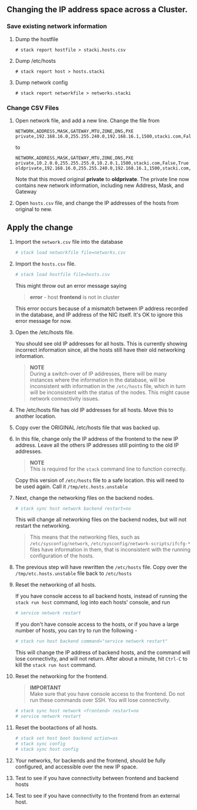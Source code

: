 ## Changing the IP address space across a Cluster.

### Save existing network information
1. Dump the hostfile
   
   ```
   # stack report hostfile > stacki.hosts.csv
   ```

1. Dump /etc/hosts
   
   ```
   # stack report host > hosts.stacki
   ```
1. Dump network config

   ```
   # stack report networkfile > networks.stacki
   ```

### Change CSV Files

1. Open network file, and add a new line. Change the file from

   ```csv
   NETWORK,ADDRESS,MASK,GATEWAY,MTU,ZONE,DNS,PXE
   private,192.168.16.0,255.255.240.0,192.168.16.1,1500,stacki.com,False,True
   ```
   
   to

   ```csv
   NETWORK,ADDRESS,MASK,GATEWAY,MTU,ZONE,DNS,PXE
   private,10.2.0.0,255.255.255.0,10.2.0.1,1500,stacki.com,False,True
   oldprivate,192.168.16.0,255.255.240.0,192.168.16.1,1500,stacki.com,False,False
   ```

   Note that this moved original **private** to **oldprivate**.
   The private line now contains new network information,
   including new Address, Mask, and Gateway

1. Open `hosts.csv` file, and change the IP addresses of the hosts
from original to new. 

## Apply the change

1. Import the `network.csv` file into the database

   ```sh
   # stack load networkfile file=networks.csv
   ```

1. Import the `hosts.csv` file.

   ```sh
   # stack load hostfile file=hosts.csv
   	```
   	This might throw out an error message
   saying
   > **error** - host **frontend** is not in cluster
  
   This error occurs because of a mismatch between IP address
   recorded in the database, and IP address of the NIC itself.
   It's OK to ignore this error message for now.

1. Open the /etc/hosts file.

   You should see old IP addresses for all hosts. This is
   currently showing incorrect information since, all the
   hosts still have their old networking information.
   > **NOTE**<br>
   > During a switch-over of IP addresses, there will be
   > many instances where the information in the database,
   > will be inconsistent with information in the `/etc/hosts`
   > file, which in turn will be inconsistent with the status
   > of the nodes. This might cause network connectivity  issues.


1. The /etc/hosts file has old IP addresses for all hosts.
   Move this to another location.
1. Copy over the ORIGINAL /etc/hosts file that was backed up.
1. In this file, change only the IP address of the frontend
   to the new IP address. Leave all the others IP addresses
   still pointing to the old IP addresses.
   > **NOTE**<br>
   > This is required for the `stack` command line
   > to function correctly.
 
   Copy this version of `/etc/hosts` file to a safe location.
   this will need to be used again. Call it `/tmp/etc.hosts.unstable`
   
1. Next, change the networking files on the backend nodes.
   
   ```sh
   # stack sync host network backend restart=no
   ```
   
   This will change all networking files on the backend nodes,
   but will not restart the networking.
   
   > This means that the networking files, such as
   > `/etc/sysconfig/network`, `/etc/sysconfig/network-scripts/ifcfg-*`
   > files have information in them, that is inconsistent
   > with the running configuration of the hosts.

1. The previous step will have rewritten the `/etc/hosts` file.
   Copy over the `/tmp/etc.hosts.unstable` file back to `/etc/hosts`
1. Reset the networking of all hosts.

   If you have console access to all backend hosts, instead of
   running the `stack run host` command, log into each hosts'
   console, and run

   ```sh
   # service network restart
   ```

   If you don't have console access to the hosts, or if you
   have a large number of hosts, you can try to run the
   following -

   ```sh
   # stack run host backend command="service network restart"
   ```
   This will change the IP address of backend hosts, and the
   command will lose connectivity, and will not return.
   After about a minute, hit `Ctrl-C` to kill the `stack run host`
   command.

1. Reset the networking for the frontend.
   > **IMPORTANT**<br>
   > Make sure that you have console access
   > to the frontend. Do not run these commands over SSH.
   > You will lose connectivity.

   ```sh
   # stack sync host network <frontend> restart=no
   # service network restart
   ```

1. Reset the bootactions of all hosts.

   ```sh
   # stack set host boot backend action=os
   # stack sync config
   # stack sync host config
   ```

1. Your networks, for backends and the frontend, should
   be fully configured, and accessible over the new IP space.
1. Test to see if you have connectivity between frontend and
   backend hosts
1. Test to see if you have connectivity to the frontend from
   an external host.
